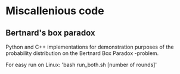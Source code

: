# Miscallenious code

## Bertnard's box paradox
Python and C++ implementations for demonstration purposes
of the probability distribution on the Bertnard Box Paradox -problem.

For easy run on Linux: 'bash run_both.sh [number of rounds]'
